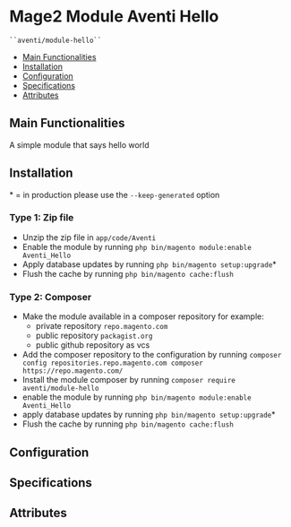 # Mage2 Module Aventi Hello

    ``aventi/module-hello``

 - [Main Functionalities](#markdown-header-main-functionalities)
 - [Installation](#markdown-header-installation)
 - [Configuration](#markdown-header-configuration)
 - [Specifications](#markdown-header-specifications)
 - [Attributes](#markdown-header-attributes)


## Main Functionalities
A simple module that says hello world

## Installation
\* = in production please use the `--keep-generated` option

### Type 1: Zip file

 - Unzip the zip file in `app/code/Aventi`
 - Enable the module by running `php bin/magento module:enable Aventi_Hello`
 - Apply database updates by running `php bin/magento setup:upgrade`\*
 - Flush the cache by running `php bin/magento cache:flush`

### Type 2: Composer

 - Make the module available in a composer repository for example:
    - private repository `repo.magento.com`
    - public repository `packagist.org`
    - public github repository as vcs
 - Add the composer repository to the configuration by running `composer config repositories.repo.magento.com composer https://repo.magento.com/`
 - Install the module composer by running `composer require aventi/module-hello`
 - enable the module by running `php bin/magento module:enable Aventi_Hello`
 - apply database updates by running `php bin/magento setup:upgrade`\*
 - Flush the cache by running `php bin/magento cache:flush`


## Configuration




## Specifications




## Attributes



